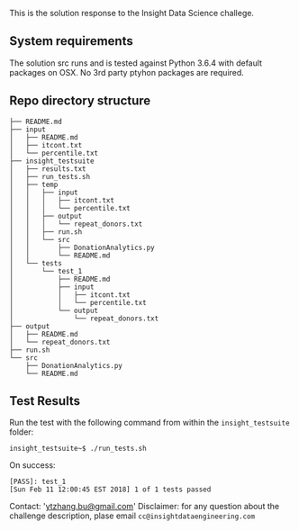 
This is the solution response to the Insight Data Science challege. 

## System requirements 
The solution src runs and is tested against Python 3.6.4 with default packages on OSX.
No 3rd party ptyhon packages are required. 

## Repo directory structure

    ├── README.md
    ├── input
    │   ├── README.md
    │   ├── itcont.txt
    │   └── percentile.txt
    ├── insight_testsuite
    │   ├── results.txt
    │   ├── run_tests.sh
    │   ├── temp
    │   │   ├── input
    │   │   │   ├── itcont.txt
    │   │   │   └── percentile.txt
    │   │   ├── output
    │   │   │   └── repeat_donors.txt
    │   │   ├── run.sh
    │   │   └── src
    │   │       ├── DonationAnalytics.py
    │   │       └── README.md
    │   └── tests
    │       └── test_1
    │           ├── README.md
    │           ├── input
    │           │   ├── itcont.txt
    │           │   └── percentile.txt
    │           └── output
    │               └── repeat_donors.txt
    ├── output
    │   ├── README.md
    │   └── repeat_donors.txt
    ├── run.sh
    └── src
        ├── DonationAnalytics.py
        └── README.md

## Test Results 
Run the test with the following command from within the `insight_testsuite` folder:

    insight_testsuite~$ ./run_tests.sh 
    
On success:

    [PASS]: test_1
    [Sun Feb 11 12:00:45 EST 2018] 1 of 1 tests passed

Contact: 'ytzhang.bu@gmail.com'
Disclaimer: for any question about the challenge description, plase email `cc@insightdataengineering.com` 

